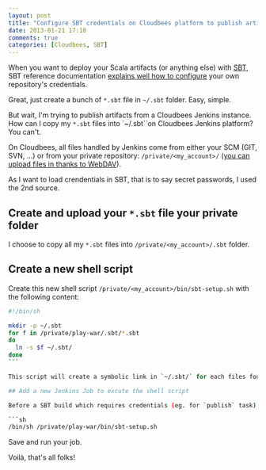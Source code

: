 ```yaml
---
layout: post
title: "Configure SBT credentials on Cloudbees platform to publish artifacts"
date: 2013-01-21 17:10
comments: true
categories: [Cloudbees, SBT]
---
```


When you want to deploy your Scala artifacts (or anything else) with [SBT](http://www.scala-sbt.org), SBT reference documentation [explains well how to configure](http://www.scala-sbt.org/release/docs/Community/Using-Sonatype.html#fourth-adding-credentials) your own repository's credentials.

Great, just create a bunch of `*.sbt` file in `~/.sbt` folder. Easy, simple.

But wait, I'm trying to publish artifacts from a Cloudbees Jenkins instance. How can I copy my `*.sbt` files into `~/.sbt``on Cloudbees Jenkins platform? You can't.

On Cloudbees, all files handled by Jenkins come from either your SCM (GIT, SVN, ...) or from your private repository: `/private/<my_account>/` ([you can upload files in thanks to WebDAV](http://wiki.cloudbees.com/bin/view/DEV/Sharing+Files+with+Build+Executors)).

As I want to load crendentials in SBT, that is to say secret passwords, I used the 2nd source.

## Create and upload your `*.sbt` file your private folder

I choose to copy all my `*.sbt` files into `/private/<my_account>/.sbt` folder.

## Create a new shell script

Create this new shell script `/private/<my_account>/bin/sbt-setup.sh` with the following content:

```sh
#!/bin/sh

mkdir -p ~/.sbt
for f in /private/play-war/.sbt/*.sbt
do
  ln -s $f ~/.sbt/
done
``` 

This script will create a symbolic link in `~/.sbt/` for each files found in `/private/<my_account>/.sbt`.

## Add a new Jenkins Job to excute the shell script

Before a SBT build which requires credentials (eg. for `publish` task), create a new Jenkins job :

```sh
/bin/sh /private/play-war/bin/sbt-setup.sh

```
Save and run your job.

Voilà, that's all folks!